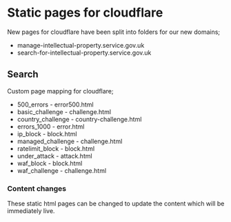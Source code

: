 # Static pages for cloudflare
New pages for cloudflare have been split into folders for our new domains;
- manage-intellectual-property.service.gov.uk
- search-for-intellectual-property.service.gov.uk

## Search
Custom page mapping for cloudflare;

- 500_errors - error500.html
- basic_challenge - challenge.html
- country_challenge - country-challenge.html
- errors_1000 - error.html
- ip_block - block.html
- managed_challenge - challenge.html
- ratelimit_block - block.html
- under_attack - attack.html
- waf_block - block.html
- waf_challenge - challenge.html

### Content changes
These static html pages can be changed to update the content which will be immediately live.
